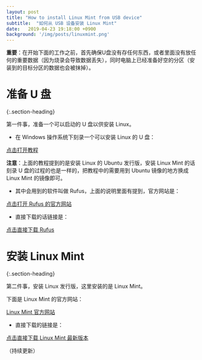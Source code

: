 ```yaml
---
layout: post
title: "How to install Linux Mint from USB device"
subtitle:  "如何从 USB 设备安装 Linux Mint"
date:   2019-04-23 19:18:00 +0900
background: '/img/posts/linuxmint.png'
---
```


**重要**：在开始下面的工作之前，首先确保U盘没有存任何东西，或者里面没有放任何的重要数据（因为烧录会导致数据丢失），同时电脑上已经准备好空的分区（安装到的目标分区的数据也会被抹掉）。

# 准备 U 盘
{:.section-heading}

第一件事，准备一个可以启动的 U 盘以供安装 Linux。

* 在 Windows 操作系统下刻录一个可以安装 Linux 的 U 盘：

[点击打开教程](https://tutorials.ubuntu.com/tutorial/tutorial-create-a-usb-stick-on-windows#0)

**注意**：上面的教程提到的是安装 Linux 的 Ubuntu 发行版，安装 Linux Mint 的话刻录 U 盘的过程的也是一样的，把教程中的需要用到 Ubuntu 镜像的地方换成 Linux Mint 的镜像即可。

* 其中会用到的软件叫做 Rufus，上面的说明里面有提到，官方网站是：

[点击打开 Rufus 的官方网站](https://rufus.akeo.ie/)

* 直接下载的话链接是：

[点击直接下载 Rufus](https://github.com/pbatard/rufus/releases/download/v3.5/rufus-3.5.exe)

# 安装 Linux Mint
{:.section-heading}

第二件事，安装 Linux 发行版，这里安装的是 Linux Mint。

下面是 Linux Mint 的官方网站：

[Linux Mint 官方网站](https://linuxmint.com/)

* 直接下载的链接是：

[点击直接下载 Linux Mint 最新版本](http://mirrors.evowise.com/linuxmint/stable/19.1/linuxmint-19.1-cinnamon-64bit.iso)

（持续更新）
